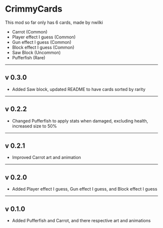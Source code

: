 # CrimmyCards
 This mod so far only has 6 cards, made by nwilki

- Carrot (Common)
- Player effect I guess (Common)
- Gun effect I guess (Common)
- Block effect I guess (Common)
- Saw Block (Uncommon)
- Pufferfish (Rare)


----
## v 0.3.0
- Added Saw block, updated README to have cards sorted by rarity
----
## v 0.2.2
- Changed Pufferfish to apply stats when damaged, excluding health, increased size to 50%
----
## v 0.2.1
- Improved Carrot art and animation
----
## v 0.2.0
- Added Player effect I guess, Gun effect I guess, and Block effect I guess
----
## v 0.1.0
- Added Pufferfish and Carrot, and there respective art and animations